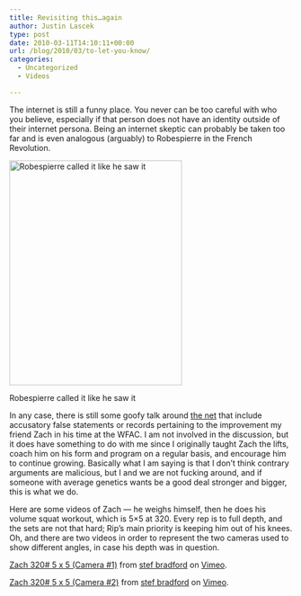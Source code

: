 ```yaml
---
title: Revisiting this…again
author: Justin Lascek
type: post
date: 2010-03-11T14:10:11+00:00
url: /blog/2010/03/to-let-you-know/
categories:
  - Uncategorized
  - Videos

---
```

The internet is still a funny place. You never can be too careful with who you believe, especially if that person does not have an identity outside of their internet persona. Being an internet skeptic can probably be taken too far and is even analogous (arguably) to Robespierre in the French Revolution.
  

  


<div id="attachment_1371" style="width: 317px" class="wp-caption aligncenter">
  <img aria-describedby="caption-attachment-1371" data-attachment-id="1371" data-permalink="/blog/2010/03/to-let-you-know/robespierre/" data-orig-file="/2010/03/Robespierre.jpg" data-orig-size="307,400" data-comments-opened="1" data-image-meta="{&quot;aperture&quot;:&quot;0&quot;,&quot;credit&quot;:&quot;&quot;,&quot;camera&quot;:&quot;&quot;,&quot;caption&quot;:&quot;&quot;,&quot;created_timestamp&quot;:&quot;0&quot;,&quot;copyright&quot;:&quot;&quot;,&quot;focal_length&quot;:&quot;0&quot;,&quot;iso&quot;:&quot;0&quot;,&quot;shutter_speed&quot;:&quot;0&quot;,&quot;title&quot;:&quot;&quot;}" data-image-title="Robespierre" data-image-description="" data-medium-file="/2010/03/Robespierre.jpg" data-large-file="/2010/03/Robespierre.jpg" src="/2010/03/Robespierre.jpg" alt="Robespierre called it like he saw it" title="Robespierre" width="307" height="400" class="size-full wp-image-1371" />
  
  <p id="caption-attachment-1371" class="wp-caption-text">
    Robespierre called it like he saw it
  </p>
</div>


  

  
In any case, there is still some goofy talk around [the net][1] that include accusatory false statements or records pertaining to the improvement my friend Zach in his time at the WFAC. I am not involved in the discussion, but it does have something to do with me since I originally taught Zach the lifts, coach him on his form and program on a regular basis, and encourage him to continue growing. Basically what I am saying is that I don&rsquo;t think contrary arguments are malicious, but I and we are not fucking around, and if someone with average genetics wants be a good deal stronger and bigger, this is what we do.
  

  
Here are some videos of Zach &#8212; he weighs himself, then he does his volume squat workout, which is 5&#215;5 at 320. Every rep is to full depth, and the sets are not that hard; Rip&rsquo;s main priority is keeping him out of his knees. Oh, and there are two videos in order to represent the two cameras used to show different angles, in case his depth was in question.
  


[Zach 320# 5 x 5 (Camera #1)][2] from [stef bradford][3] on [Vimeo][4].



[Zach 320# 5 x 5 (Camera #2)][5] from [stef bradford][3] on [Vimeo][4].

 [1]: http://www.youtube.com/watch?v=5JpRz52KaME&feature=PlayList&p=5EEE2CB0FFF3816D&playnext=1&playnext_from=PL&index=111
 [2]: http://vimeo.com/10054667
 [3]: http://vimeo.com/startingstrength
 [4]: http://vimeo.com
 [5]: http://vimeo.com/10055310
